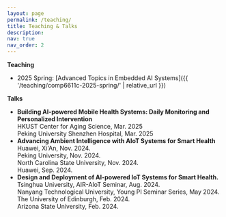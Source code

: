 ```yaml
---
layout: page
permalink: /teaching/
title: Teaching & Talks
description: 
nav: true
nav_order: 2
---
```


**Teaching**
- 2025 Spring: [Advanced Topics in Embedded AI Systems]({{ '/teaching/comp6611c-2025-spring/' | relative_url }})


**Talks**
-  **Building AI-powered Mobile Health Systems: Daily Monitoring and Personalized Intervention**\
HKUST Center for Aging Science, Mar. 2025\
Peking University Shenzhen Hospital, Mar. 2025
-  **Advancing Ambient Intelligence with AIoT Systems for Smart Health**\
Huawei, Xi'An, Nov. 2024.\
Peking University, Nov. 2024.\
North Carolina State University, Nov. 2024.\
Huawei, Sep. 2024.
- **Design and Deployment of AI-powered IoT Systems for Smart Health.**\
Tsinghua University, AIR-AIoT Seminar, Aug. 2024.\
Nanyang Technological University, Young PI Seminar Series, May 2024.\
The University of Edinburgh, Feb. 2024.\
Arizona State University, Feb. 2024.
